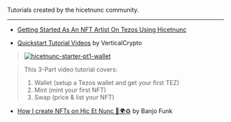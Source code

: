 Tutorials created by the hicetnunc community.

***

* [Getting Started As An NFT Artist On Tezos Using Hicetnunc](https://xtz.news/latest-tezos-news/getting-started-as-an-nft-artist-on-tezos-using-hicetnunc)

* [Quickstart Tutorial Videos](https://twitter.com/verticalcrypto/status/1374349022245359627) by VerticalCrypto
> <a href="https://twitter.com/verticalcrypto/status/1374349022245359627?s=20"><img src="https://i.ibb.co/YcVtFjG/hicetnunc-starter-pt1-wallet.gif" alt="hicetnunc-starter-pt1-wallet" border="0"></a>

> This 3-Part video tutorial covers:
> 1. Wallet (setup a Tezos wallet and get your first TEZ)
> 2. Mint (mint your first NFT)
> 3. Swap (price & list your NFT)

* [How I create NFTs on Hic Et Nunc 👾🌍♻️](https://youtu.be/VOa1Ky4rcKc) by Banjo Funk